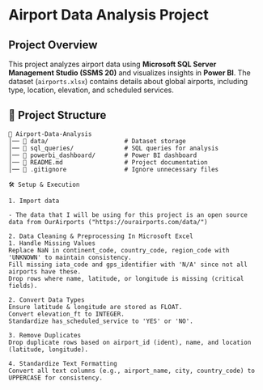 # Airport Data Analysis Project

## Project Overview
This project analyzes airport data using **Microsoft SQL Server Management Studio (SSMS 20)** and visualizes insights in **Power BI**. The dataset (`airports.xlsx`) contains details about global airports, including type, location, elevation, and scheduled services.

## 📂 Project Structure
```plaintext
📂 Airport-Data-Analysis
│── 📁 data/                     # Dataset storage
│── 📁 sql_queries/              # SQL queries for analysis
│── 📁 powerbi_dashboard/        # Power BI dashboard
│── 📜 README.md                 # Project documentation
│── 📜 .gitignore                # Ignore unnecessary files

🛠️ Setup & Execution

1. Import data

- The data that I will be using for this project is an open source data from OurAirports ("https://ourairports.com/data/")

2. Data Cleaning & Preprocessing In Microsoft Excel
1. Handle Missing Values
Replace NaN in continent_code, country_code, region_code with 'UNKNOWN' to maintain consistency.
Fill missing iata_code and gps_identifier with 'N/A' since not all airports have these.
Drop rows where name, latitude, or longitude is missing (critical fields).

2. Convert Data Types
Ensure latitude & longitude are stored as FLOAT.
Convert elevation_ft to INTEGER.
Standardize has_scheduled_service to 'YES' or 'NO'.

3. Remove Duplicates
Drop duplicate rows based on airport_id (ident), name, and location (latitude, longitude).

4. Standardize Text Formatting
Convert all text columns (e.g., airport_name, city, country_code) to UPPERCASE for consistency.
